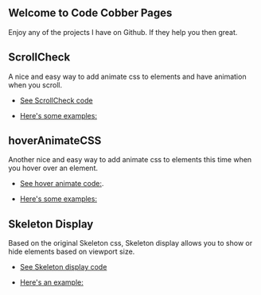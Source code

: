 ## Welcome to Code Cobber Pages



Enjoy any of the projects I have on Github. If they help you then great.

## ScrollCheck

A nice and easy way to add animate css to elements and have animation when you scroll. 


* [See ScrollCheck code](https://github.com/codecobber/scrollCheck)

* [Here's some examples:](https://codecobber.github.io/scrollcheck.html)

## hoverAnimateCSS

Another nice and easy way to add animate css to elements this time when you hover over an element.


* [See hover animate code:](https://github.com/codecobber/hoverAnimateCSS).

* [Here's some examples:](https://codecobber.github.io/hoverAnimate.html)

## Skeleton Display

Based on the original Skeleton css, Skeleton display allows you to show or hide elements based on viewport size.


* [See Skeleton display code](https://github.com/codecobber/Skeleton-display)

* [Here's an example:](https://codecobber.github.io/skeleton_display.html)


